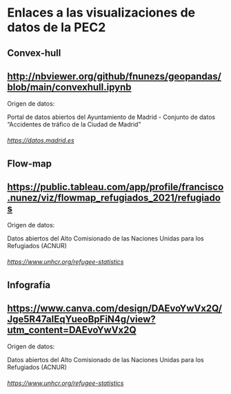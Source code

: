 # Enlaces a las visualizaciones de datos de la PEC2

## **Convex-hull**

## http://nbviewer.org/github/fnunezs/geopandas/blob/main/convexhull.ipynb

Origen de datos:

Portal de datos abiertos del Ayuntamiento de Madrid - Conjunto de datos “Accidentes de tráfico de la Ciudad de Madrid”  
###### https://datos.madrid.es   



## **Flow-map**

## https://public.tableau.com/app/profile/francisco.nunez/viz/flowmap_refugiados_2021/refugiados

Origen de datos:

Datos abiertos del Alto Comisionado de las Naciones Unidas para los Refugiados (ACNUR)   
###### https://www.unhcr.org/refugee-statistics


## **Infografía**

## https://www.canva.com/design/DAEvoYwVx2Q/Jge5R47aIEqYueoBpFiN4g/view?utm_content=DAEvoYwVx2Q

Origen de datos:

Datos abiertos del Alto Comisionado de las Naciones Unidas para los Refugiados (ACNUR)   
###### https://www.unhcr.org/refugee-statistics


